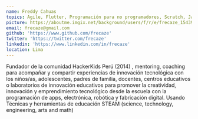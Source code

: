 ```yaml
---
name: Freddy Cahuas
topics: Agile, Flutter, Programación para no programadores, Scratch, Javascript, UX, Gestión de proyectos
picture: https://aboutme.imgix.net/background/users/f/r/e/frecaze_1543947271_274.jpg
email: frecaze@gmail.com
github: 'https://www.github.com/frecaze'
twitter: 'https://twitter.com/frecaze'
linkedin: 'https://www.linkedin.com/in/frecaze'
location: Lima
---
```

Fundador de la comunidad HackerKids Perú (2014) , mentoring, coaching para acompañar y compartir experiencias de innovación tecnológica con los niños/as, adolescentes, padres de familia, docentes, centros educativos o laboratorios de innovación educativos para promover la creatividad, innovación y emprendimiento tecnológico desde la escuela con la programación de apps, electrónica, robótica y fabricación digital. Usando Técnicas y herramientas de educación STEAM (science, technology, engineering, arts and math)
